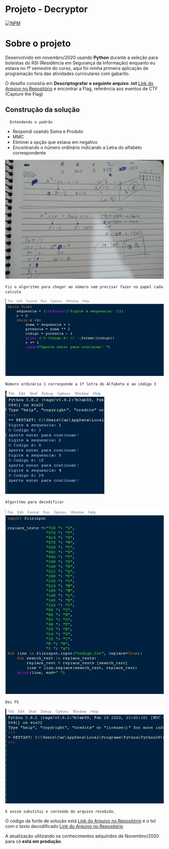 # Projeto - Decryptor 
[![NPM](https://img.shields.io/npm/l/react)](https://github.com/svapollo/decryptor-firstcode/blob/main/LICENSE)

# Sobre o projeto

Desenvolvido em novembro/2020 usando **Python** durante a seleção para bolsistas do RSI (Residência em Segurança da Informação) enquanto eu estava no 1º semestre do curso, aqui foi minha primeira aplicação de programação fora das atividades curriculares com gabarito.
  
  O desafio consistia em **Descriptografar o seguinte arquivo .txt** [Link do Arquivo no Repositório](https://github.com/svapollo/decryptor-firstcode/blob/main/encrypted-text.txt "Link rápido") e encontrar a Flag, referência aos eventos de CTF (Capture the Flag)

## Construção da solução

      Entendendo o padrão
- Respondi usando Soma e Produto
- MMC
- Eliminei a opção que estava em negativo
- Encontrando o número ordinário indicando a Letra do alfabeto correspondente

![1](https://github.com/svapollo/decryptor-firstcode/blob/main/assets/1.jpg) 

    Fiz o algoritmo para chegar ao número sem precisar fazer no papel cada calculo
    
![2c](https://github.com/svapollo/decryptor-firstcode/blob/main/assets/2c.jpg) 

    Número ordinário 1 corresponde a 1ª letra do Alfabeto e ao código 3
    
![3c](https://github.com/svapollo/decryptor-firstcode/blob/main/assets/3c.jpg) 

    Algoritmo para decodificar
    
![4c](https://github.com/svapollo/decryptor-firstcode/blob/main/assets/4c.jpg) 

    Dei F5
    
![5c](https://github.com/svapollo/decryptor-firstcode/blob/main/assets/5c.jpg) 

    E assim substitui o conteúdo do arquivo recebido.
    
O código da fonte de solução está [Link do Arquivo no Repositório](https://github.com/svapollo/decryptor-firstcode/blob/main/decryptor.py "Link rápido") e o txt com o texto decodificado [Link do Arquivo no Repositório](https://github.com/svapollo/decryptor-firstcode/blob/main/decrypted.txt "Link rápido")

A atualização utilizando os conhecimentos adquiridos de Novembro/2020 para cá **está em produção**.

